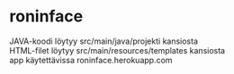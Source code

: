 # roninface

JAVA-koodi löytyy src/main/java/projekti kansiosta <br/>
HTML-filet löytyy src/main/resources/templates kansiosta <br/>
app käytettävissa roninface.herokuapp.com
